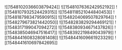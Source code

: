 ![[1548102036603879424]]
![[1548107636242952192]]
![[1548107932524429315]]
![[1548118521044840453]]
![[1548187983479590915]]
![[1548204069507829764]]
![[1548279673821442050]]
![[1548283829294469121]]
![[1548317199047094272]]
![[1548380934671437826]]
![[1548385046947516417]]
![[1548392219849043979]]
![[1548441608328081408]]
![[1548441609661923329]]
![[1548441610697842695]]
